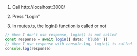 1. Call http://localhost:3000/
2. Press "Login"

3. In routes.ts, the login() function is called or not

```ts
// When I don't use response, login() is not called
const response = await login({ data: 'blubb' })
// When I use response with console.log, login() is called
console.log(response)
```
